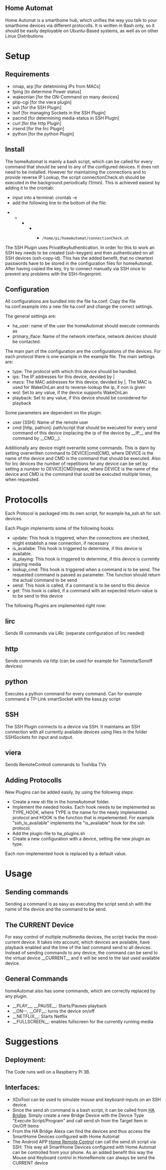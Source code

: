 ## Home Automat

Home Automat is a smarthome hub, which unifies the way you talk to your smarthome devices via different protocolls. It is written in Bash only, so it should be easily deployable on Ubuntu-Based systems, as well as on other Linux Distributions

# Setup

## Requirements
- nmap, arp \[for detetmining IPs from MACs\]
- fping \[to determine Power status\]
- wakeonlan \[for the ON-Command on many devices\]
- php-cgi \[for the viera plugin\]
- ssh \[for the SSH Plugin\]
- lsof \[for managing Sockets in the SSH Plugin\]
- pacmd \[for determining media-status in SSH Plugin\]
- curl \[for the http Plugin\]
- irsend \[for the lirc Plugin\]
- python \[for the python Plugin\]


## Install
The homeAutomat is mainly a bash script, which can be called for every command that should be send to any of the configured devices. It does not need to be installed. However for maintaining the connections and to provide reverse IP Lookup, the script connectionCheck.sh should be executed in the background periodically (1/min). This is achieved easiest by adding it to the crontab:
- input into a terminal: crontab -e
- add the following line to the bottom of the file:
 * *  *   *   *     /home/pi/homeAutomat/connectionCheck.sh

The SSH Plugin uses PrivatKeyAuthentication. In order for this to work an SSH key needs to be created (ssh-keygen) and then authenticated on all SSH devices (ssh-copy-id). This has the added benefit, that no cleartext passwords have to be stored in the configuration files for homeAutomat.
After having copied the key, try to connect manually via SSH once to prevent any problems with the SSH-fingerprint.

## Configuration
All configurations are bundled into the file ha.conf. Copy the file ha.conf.example into a new file ha.conf and change the correct settings.

The general settings are:
- ha_user: name of the user the homeAutomat should execute commands as
- primary_iface: Name of the network interface, network devices should be contacted.

The main part of the configuration are the configurations of the devices. For each protocol there is one example in the example file. The main settings are:
- type: The protocol with which this device should be handled.
- ips: The IP addresses for this device, devided by |
- macs: The MAC addresses for this device, devided by |. The MAC is used for WakeOnLan and to reverse-lookup the ip, if non is given
- wol: Set to any value, if the device supports WakeOnLan
- playback: Set to any value, if this device should be considered for playback

Some parameters are dependent on the plugin:
- user \[SSH\]: Name of the remote user
- cmd \[http, pathon\]: path/script that should be executed for every send command of this device (replacing the ip of the device by \_\_IP\_\_ and the command by \_\_CMD\_\_).

Additionally any device might overwrite some commands. This is dann by setting overwritten command to DEVICE|cmd|CMD, where DEVICE is the name of the device and CMD is the command that should be executed.
Also for lirc devices the number of repetitions for any device can be set by setting a number to DEVICE|CMD|repeat, where DEVICE is the name of the device and CMD is the command that sould be executed multiple times, when requested.


# Protocolls
Each Protocol is packaged into its own script, for example ha_ssh.sh for ssh devices. 

Each Plugin implements some of the following hooks:
- update: This hook is triggered, when the connections are checked, might establish a new connection, if necessary
- is_availabe: This hook is triggered to determine, if this device is available.
- is_playing: This hook is triggered to determine, if this device is currently playing media
- lookup_cmd: This hook is triggered when a command is to be send. The requested command is passed as parameter. The function should return the actual command to be send
- send: This hook is called, if a command is to be send to this device
- get: This hook is called, if a command with an expected return-value is to be send to this device

The following Plugins are implemented right now:
## lirc
Sends IR commands via LIRc (seperate configuration of lirc needed)
## http
Sends commands via http (can be used for example for Tasmota/Sonoff devices)
## python
Executes a python command for every command. Can for example command a TP-Link smartSocket with the kasa.py script
## SSH
The SSH Plugin connects to a device via SSH. It maintains an SSH connection with all currently available devices using files in the folder SSHSockets for input and output.
## viera
Sends RemoteControll commands to Toshiba TVs

## Adding Protocolls
New Plugins can be added easily, by using the following steps:
- Create a new sh file in the homeAutomat folder.
- Implement the needed hooks. Each hook needs to be implemented as TYPE_HOOK, where TYPE is the name for the newly implemented protocol and HOOK is the function that is impelemented. For example "ssh_is_available" implements the "is_available" hook for the ssh protocol.
- Add the plugin-file to ha_plugins.sh
- Create a new configuration with a device, setting the new plugin as type.

Each non-implemented hook is replaced by a default value.

# Usage
## Sending commands
Sending a command is as easy as executing the script send.sh with the name of the device and the command to be send.
## The __CURRENT__ Device
For easy control of multiple multimedia devices, the script tracks the most-current device. It takes into account, which devices are available, have playback enabled and the time of the last command send to all devices. Instead of sending commands to any device, the command can be send to the virtual device \_\_CURRENT\_\_ and it will be send to the last used available device.
## General Commands
homeAutomat also has some commands, which are correctly replaced by any plugin.
- \_\_PLAY\_\_, \_\_PAUSE\_\_: Starts/Pauses playback
- \_\_ON\-\-, \_\_OFF\_\_: turns the device on/off
- \_\_NETFLIX\_\_: Starts Netflix
- \_\_FULLSCREEN\_\_: enables fullscreen for the currently running media

# Suggestions
## Deployment:
The Code runs well on a Raspberry Pi 3B. 

## Interfaces:
- XDoTool can be used to simulate mouse and keyboard-inputs on an SSH device.
- Since the send.sh command is a bash script, it can be called from [HA Bridge](https://github.com/bwssytems/ha-bridge). Simply create a new Bridge Device with the Device Type "Execute Script/Program" and call send.sh from the Target Item in On/Off Items
- From the HA Bridge Alexa can find the devices and thus access the SmartHome Devices configured with Home Automat
- The Android APP [Home Remote Control](https://play.google.com/store/apps/details?id=com.inspiredandroid.linuxcontrolcenter&hl=en) can call the send.sh script via SSH. This way all SmartHome Devices configured with Home Automat can be controlled from your phone. As an added benefit this way the Mouse and Keyboard control in HomeRemote can always be send the CURRENT device